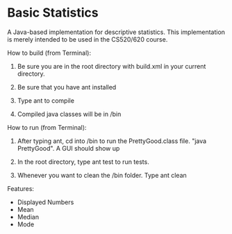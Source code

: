 # Basic Statistics

A Java-based implementation for descriptive statistics. This
implementation is merely intended to be used in the CS520/620 course.

How to build (from Terminal):

1. Be sure you are in the root directory with build.xml in your current directory.

2. Be sure that you have ant installed

3. Type ant to compile

4. Compiled java classes will be in /bin

How to run (from Terminal):

1. After typing ant, cd into /bin to run the PrettyGood.class file. "java PrettyGood". A GUI should show up

2. In the root directory, type ant test to run tests.

3. Whenever you want to clean the /bin folder. Type ant clean

Features:
* Displayed Numbers
* Mean
* Median
* Mode

